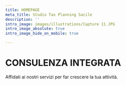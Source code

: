 ```yaml
---
title: HOMEPAGE
meta_title: Studio Tax Planning Sacile
description: ''
intro_image: images/illustrations/Capture 11.JPG
intro_image_absolute: true
intro_image_hide_on_mobile: true

---
```

# CONSULENZA INTEGRATA

Affidati ai nostri servizi per far crescere la tua attività.